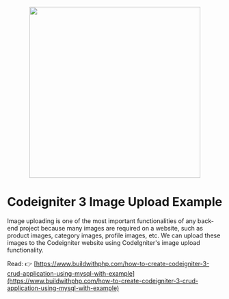 <p align="center"><a href="https://www.buildwithphp.com/" target="_blank"><img src="https://www.buildwithphp.com/front/images/logo.jpg" width="400"></a></p>



# Codeigniter 3 Image Upload Example


Image uploading is one of the most important functionalities of any back-end project because many images are required on a website, such as product images, category images, profile images, etc. We can upload these images to the Codeigniter website using CodeIgniter's image upload functionality.


Read: 👉 [https://www.buildwithphp.com/how-to-create-codeigniter-3-crud-application-using-mysql-with-example](https://www.buildwithphp.com/how-to-create-codeigniter-3-crud-application-using-mysql-with-example)